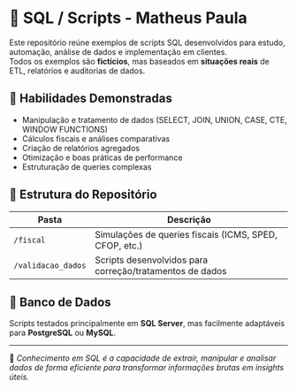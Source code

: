 # 💾 SQL / Scripts - Matheus Paula

Este repositório reúne exemplos de scripts SQL desenvolvidos para estudo, automação, análise de dados e implementação em clientes.  
Todos os exemplos são **fictícios**, mas baseados em **situações reais** de ETL, relatórios e auditorias de dados.

## 🧠 Habilidades Demonstradas
- Manipulação e tratamento de dados (SELECT, JOIN, UNION, CASE, CTE, WINDOW FUNCTIONS)
- Cálculos fiscais e análises comparativas
- Criação de relatórios agregados
- Otimização e boas práticas de performance
- Estruturação de queries complexas

## 📂 Estrutura do Repositório
| Pasta | Descrição |
|-------|------------|
| `/fiscal` | Simulações de queries fiscais (ICMS, SPED, CFOP, etc.) |
| `/validacao_dados` | Scripts desenvolvidos para correção/tratamentos de dados |

## 🧩 Banco de Dados
Scripts testados principalmente em **SQL Server**, mas facilmente adaptáveis para **PostgreSQL** ou **MySQL**.

---

💬 *Conhecimento em SQL é a capacidade de extrair, manipular e analisar dados de forma eficiente para transformar informações brutas em insights úteis.*
